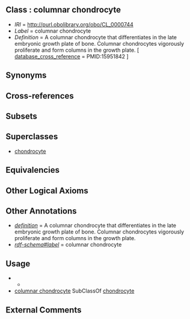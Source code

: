 
## Class : columnar chondrocyte

 * *IRI* = http://purl.obolibrary.org/obo/CL_0000744
 * *Label* = columnar chondrocyte
 * *Definition* = A columnar chondrocyte that differentiates in the late embryonic growth plate of bone. Columnar chondrocytes vigorously proliferate and form columns in the growth plate. [ [database_cross_reference](../../ef/oboInOwl#hasDbXref.md) = PMID:15951842 ]

## Synonyms


## Cross-references


## Subsets


## Superclasses

 * [chondrocyte](../../CL/38/CL_0000138.md)

## Equivalencies


## Other Logical Axioms


## Other Annotations

 * *[definition](../../IAO/15/IAO_0000115.md)* = A columnar chondrocyte that differentiates in the late embryonic growth plate of bone. Columnar chondrocytes vigorously proliferate and form columns in the growth plate.
 * *[rdf-schema#label](../../el/rdf-schema#label.md)* = columnar chondrocyte

## Usage

 * -
 * [columnar chondrocyte](../../CL/44/CL_0000744.md) SubClassOf [chondrocyte](../../CL/38/CL_0000138.md)

## External Comments

